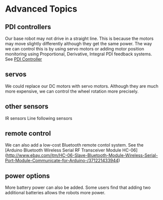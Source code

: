 # Advanced Topics
## PDI controllers
Our base robot may not drive in a straight line.  This is because the motors may move slightly differently although they get the same power.  The way we can control this is by using servo motors or adding motor position monitoring using
Proportional, Derivative, Integral PDI feedback systems.  See
[PDI Controller](http://en.wikipedia.org/wiki/PID_controller)
## servos
We could replace our DC motors with servo motors. Although they are much more expensive, we can control the wheel rotation more precisely.
## other sensors
IR sensors
Line following sensors
## remote control
We can also add a low-cost Bluetooth remote contol system.
See the [Arduino Bluetooth Wireless Serial RF Transceiver Module HC-06]
(http://www.ebay.com/itm/HC-06-Slave-Bluetooth-Module-Wireless-Serial-Port-Module-Communicate-for-Arduino-/371221433944)
## power options
More battery power can also be added.  Some users find that adding two additional batteries allows the robots more power.